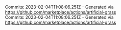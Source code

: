 Commits: 2023-02-04T11:08:06.251Z - Generated via https://github.com/marketplace/actions/artificial-grass
<br>
Commits: 2023-02-04T11:08:06.251Z - Generated via https://github.com/marketplace/actions/artificial-grass
<br>
